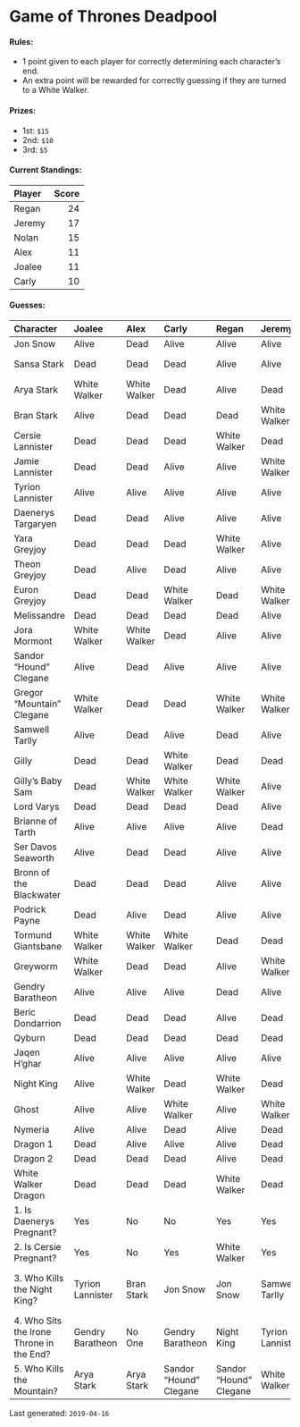 Game of Thrones Deadpool
================

#### Rules:

  - 1 point given to each player for correctly determining each
    character’s end.
  - An extra point will be rewarded for correctly guessing if they are
    turned to a White Walker.

#### Prizes:

  - 1st: `$15`
  - 2nd: `$10`
  - 3rd: `$5`

#### Current Standings:

| Player | Score |
| :----- | ----: |
| Regan  |    24 |
| Jeremy |    17 |
| Nolan  |    15 |
| Alex   |    11 |
| Joalee |    11 |
| Carly  |    10 |

#### Guesses:

| Character                                 | Joalee           | Alex         | Carly                  | Regan                  | Jeremy           | Nolan                  |
| :---------------------------------------- | :--------------- | :----------- | :--------------------- | :--------------------- | :--------------- | :--------------------- |
| Jon Snow                                  | Alive            | Dead         | Alive                  | Alive                  | Alive            | Alive                  |
| Sansa Stark                               | Dead             | Dead         | Dead                   | Alive                  | Alive            | White Walker           |
| Arya Stark                                | White Walker     | White Walker | Dead                   | Alive                  | Dead             | White Walker           |
| Bran Stark                                | Alive            | Dead         | Dead                   | Dead                   | White Walker     | Dead                   |
| Cersie Lannister                          | Dead             | Dead         | Dead                   | White Walker           | Dead             | Dead                   |
| Jamie Lannister                           | Dead             | Dead         | Alive                  | Alive                  | White Walker     | Alive                  |
| Tyrion Lannister                          | Alive            | Alive        | Alive                  | Alive                  | Alive            | Dead                   |
| Daenerys Targaryen                        | Dead             | Dead         | Alive                  | Alive                  | Alive            | Alive                  |
| Yara Greyjoy                              | Dead             | Dead         | Dead                   | White Walker           | Alive            | Dead                   |
| Theon Greyjoy                             | Dead             | Alive        | Dead                   | Alive                  | Alive            | White Walker           |
| Euron Greyjoy                             | Dead             | Dead         | White Walker           | Dead                   | White Walker     | Alive                  |
| Melissandre                               | Dead             | Dead         | Dead                   | Dead                   | Alive            | Alive                  |
| Jora Mormont                              | White Walker     | White Walker | Dead                   | Alive                  | Alive            | White Walker           |
| Sandor “Hound” Clegane                    | Alive            | Dead         | Alive                  | Alive                  | Alive            | Alive                  |
| Gregor “Mountain” Clegane                 | White Walker     | Dead         | Dead                   | White Walker           | White Walker     | Dead                   |
| Samwell Tarlly                            | Alive            | Dead         | Alive                  | Dead                   | Alive            | Alive                  |
| Gilly                                     | Dead             | Dead         | White Walker           | Dead                   | Dead             | Alive                  |
| Gilly’s Baby Sam                          | Dead             | White Walker | White Walker           | White Walker           | Alive            | White Walker           |
| Lord Varys                                | Dead             | Dead         | Dead                   | Dead                   | Alive            | Dead                   |
| Brianne of Tarth                          | Alive            | Alive        | Alive                  | Alive                  | Dead             | Alive                  |
| Ser Davos Seaworth                        | Alive            | Dead         | Dead                   | Alive                  | Alive            | Dead                   |
| Bronn of the Blackwater                   | Dead             | Dead         | Dead                   | Alive                  | Alive            | White Walker           |
| Podrick Payne                             | Dead             | Alive        | Dead                   | Alive                  | Alive            | Dead                   |
| Tormund Giantsbane                        | White Walker     | White Walker | White Walker           | Dead                   | Dead             | Alive                  |
| Greyworm                                  | White Walker     | Dead         | Dead                   | Alive                  | White Walker     | White Walker           |
| Gendry Baratheon                          | Alive            | Alive        | Alive                  | Dead                   | Alive            | Alive                  |
| Beric Dondarrion                          | Dead             | Dead         | Dead                   | Alive                  | Dead             | Dead                   |
| Qyburn                                    | Dead             | Dead         | Dead                   | Dead                   | Dead             | Dead                   |
| Jaqen H’ghar                              | Alive            | Alive        | Alive                  | Alive                  | Alive            | Alive                  |
| Night King                                | Alive            | White Walker | Dead                   | White Walker           | Dead             | Dead                   |
| Ghost                                     | Alive            | Alive        | White Walker           | Alive                  | White Walker     | Alive                  |
| Nymeria                                   | Alive            | Alive        | Dead                   | Alive                  | Dead             | Alive                  |
| Dragon 1                                  | Dead             | Alive        | Alive                  | Alive                  | Dead             | Alive                  |
| Dragon 2                                  | Dead             | Dead         | Dead                   | Alive                  | Dead             | Dead                   |
| White Walker Dragon                       | Dead             | Dead         | Dead                   | White Walker           | Dead             | Dead                   |
| 1\. Is Daenerys Pregnant?                 | Yes              | No           | No                     | Yes                    | Yes              | Yes                    |
| 2\. Is Cersie Pregnant?                   | Yes              | No           | Yes                    | White Walker           | Yes              | Yes                    |
| 3\. Who Kills the Night King?             | Tyrion Lannister | Bran Stark   | Jon Snow               | Jon Snow               | Samwell Tarlly   | Jon Snow on a Dragon   |
| 4\. Who Sits the Irone Throne in the End? | Gendry Baratheon | No One       | Gendry Baratheon       | Night King             | Tyrion Lannister | Sandor “Hound” Clegane |
| 5\. Who Kills the Mountain?               | Arya Stark       | Arya Stark   | Sandor “Hound” Clegane | Sandor “Hound” Clegane | White Walker     | Sandor “Hound” Clegane |

Last generated: `2019-04-16`

